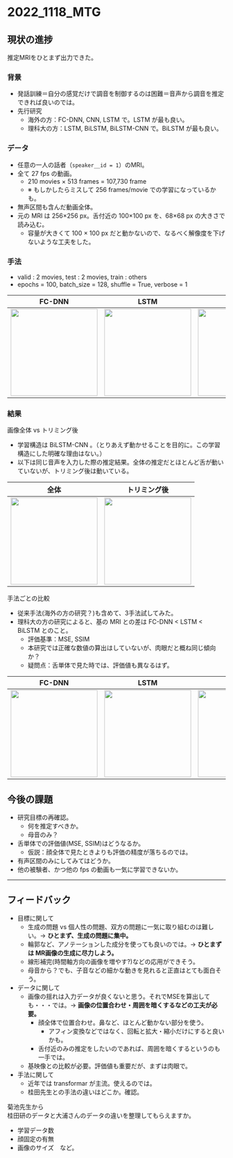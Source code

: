 # 2022_1118_MTG

## 現状の進捗
推定MRIをひとまず出力できた。

### 背景
- 発話訓練＝自分の感覚だけで調音を制御するのは困難＝音声から調音を推定できれば良いのでは。
- 先行研究
  - 海外の方：FC-DNN, CNN, LSTM で。LSTM が最も良い。
  - 理科大の方：LSTM, BiLSTM, BiLSTM-CNN で。BiLSTM が最も良い。

### データ
- 任意の一人の話者（`speaker__id = 1`）のMRI。
- 全て 27 fps の動画。
  - 210 movies × 513 frames = 107,730 frame 
  - ※ もしかしたらミスして 256 frames/movie での学習になっているかも。
- 無声区間も含んだ動画全体。
- 元の MRI は 256×256 px。舌付近の 100×100 px を、68×68 px の大きさで読み込む。
  - 容量が大きくて 100 × 100 px だと動かないので、なるべく解像度を下げないような工夫をした。

### 手法
- valid : 2 movies, test : 2 movies, train : others
- epochs = 100, batch_size = 128, shuffle = True, verbose = 1

|FC-DNN|LSTM|BiLSTM|
|---|---|---|
|<img src="https://user-images.githubusercontent.com/61837100/202375450-077adcd3-fbc2-474a-8d7b-b29ad0db6a15.png" width="200">|<img src="https://user-images.githubusercontent.com/61837100/202375461-acec69c3-4d12-4c0c-b7da-01b906f5de0e.png" width="200">|<img src="https://user-images.githubusercontent.com/61837100/202375465-6b5536a4-4726-4d9b-b13e-15711b5581b2.png" width="200">


### 結果
画像全体 vs トリミング後
- 学習構造は BiLSTM-CNN 。（とりあえず動かせることを目的に。この学習構造にした明確な理由はない。）
- 以下は同じ音声を入力した際の推定結果。全体の推定だとほとんど舌が動いていないが、トリミング後は動いている。

|全体|トリミング後|
|---|---|
|<img src="https://user-images.githubusercontent.com/61837100/202199167-b6ccfdb3-3180-4245-a104-92222b9da2a7.gif" width="200">|<img src="https://user-images.githubusercontent.com/61837100/202198914-1a011099-3779-4cd5-a82a-dd42e0b95944.gif" width="200">|

手法ごとの比較
- 従来手法(海外の方の研究？)も含めて、3手法試してみた。
- 理科大の方の研究によると、基の MRI との差は FC-DNN < LSTM < BiLSTM とのこと。
  - 評価基準：MSE, SSIM
  - 本研究では正確な数値の算出はしていないが、肉眼だと概ね同じ傾向か？
  - 疑問点：舌単体で見た時では、評価値も異なるはず。

|FC-DNN|LSTM|BiLSTM|
|---|---|---|
|<img src="https://user-images.githubusercontent.com/61837100/202369643-e06f2f5f-e182-490b-93f4-8f1baffd3de6.gif" width="200">|<img src="https://user-images.githubusercontent.com/61837100/202369662-47fd1bd7-d007-423e-a950-ef8cd85a696a.gif" width="200">|<img src="https://user-images.githubusercontent.com/61837100/202369670-29841cb7-555a-4939-980d-14d00584cedd.gif" width="200">

## 今後の課題
- 研究目標の再確認。
  - 何を推定すべきか。
  - 母音のみ？
- 舌単体での評価値(MSE, SSIM)はどうなるか。
  - 仮説：顔全体で見たときよりも評価の精度が落ちるのでは。
- 有声区間のみにしてみてはどうか。
- 他の被験者、かつ他の fps の動画も一気に学習できないか。

***

## フィードバック
- 目標に関して
  - 生成の問題 vs 個人性の問題、双方の問題に一気に取り組むのは難しい。→ **ひとまず、生成の問題に集中。**
  - 輪郭など、アノテーションした成分を使っても良いのでは。→ **ひとまずは MR画像の生成に尽力しよう。**
  - 線形補完(時間軸方向の画像を増やす?)などの応用ができそう。
  - 母音から？でも、子音などの細かな動きを見れると正直はとても面白そう。
- データに関して
  - 画像の揺れは入力データが良くないと思う。それでMSEを算出しても・・・では。→ **画像の位置合わせ・周囲を暗くするなどの工夫が必要。**
    - 顔全体で位置合わせ。鼻など、ほとんど動かない部分を使う。
      - アフィン変換などではなく、回転と拡大・縮小だけにすると良いかも。 
    - 舌付近のみの推定をしたいのであれば、周囲を暗くするというのも一手では。
  - 基映像との比較が必要。評価値も重要だが、まずは肉眼で。
- 手法に関して
  - 近年では transformar が主流。使えるのでは。
  - 桂田先生との手法の違いはどこか。確認。

菊池先生から
<br>桂田研のデータと大浦さんのデータの違いを整理してもらえますか。
- 学習データ数
- 顔固定の有無
- 画像のサイズ　など。
